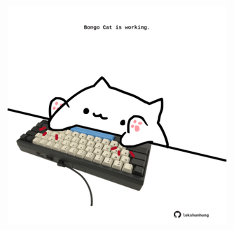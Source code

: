 <!-- built at 24/10/2023, 01:22:11 UTC -->
<p align="center">
  <img width="500" height="500" src="./ReadmeImage.svg">
</p>
